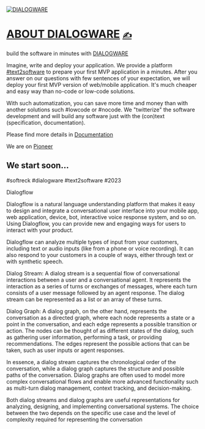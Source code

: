 [![DIALOGWARE](http://logo.dialogware.com/dialogware-2lines.png)](http://www.dialogware.com/)


# [ABOUT DIALOGWARE](https://github.com/dialogware/www/blob/main/DOCS/ABOUT.md) [<span style='font-size:20px;'>&#x270D;</span>](https://github.com/dialogware/www/edit/main/DOCS/ABOUT.md)

build the software in minutes with [DIALOGWARE](http://www.dialogware.com/) 

Imagine, write and deploy your application.
We provide a platform [#text2software](https://www.text2software.com/)
to prepare your first MVP application in a minutes.
After you answer on our questions with few sentences of your expectation, we will deploy your first MVP version of web/mobile application.
It's much cheaper and easy way than no-code or low-code solutions.

With such automatization, you can save more time and money than with another solutions such #lowcode or #nocode.
We "twitterize" the software development and will build any software just with the (con)text (specification, documentation).

Please find more details in [Documentation](http://docs.dialogware.com/)

We are on [Pioneer](https://pioneer.app/join/dialogware.com)

## We start soon...

#softreck #dialogware #text2software #2023




Dialogflow

Dialogflow is a natural language understanding platform that makes it easy to design and integrate a conversational user interface into your mobile app, web application, device, bot, interactive voice response system, and so on. Using Dialogflow, you can provide new and engaging ways for users to interact with your product.

Dialogflow can analyze multiple types of input from your customers, including text or audio inputs (like from a phone or voice recording). It can also respond to your customers in a couple of ways, either through text or with synthetic speech.


Dialog Stream:
A dialog stream is a sequential flow of conversational interactions between a user and a conversational agent. It represents the interaction as a series of turns or exchanges of messages, where each turn consists of a user message followed by an agent response. The dialog stream can be represented as a list or an array of these turns.

Dialog Graph:
A dialog graph, on the other hand, represents the conversation as a directed graph, where each node represents a state or a point in the conversation, and each edge represents a possible transition or action. The nodes can be thought of as different states of the dialog, such as gathering user information, performing a task, or providing recommendations. The edges represent the possible actions that can be taken, such as user inputs or agent responses.

In essence, a dialog stream captures the chronological order of the conversation, while a dialog graph captures the structure and possible paths of the conversation. Dialog graphs are often used to model more complex conversational flows and enable more advanced functionality such as multi-turn dialog management, context tracking, and decision-making.

Both dialog streams and dialog graphs are useful representations for analyzing, designing, and implementing conversational systems. The choice between the two depends on the specific use case and the level of complexity required for representing the conversation
